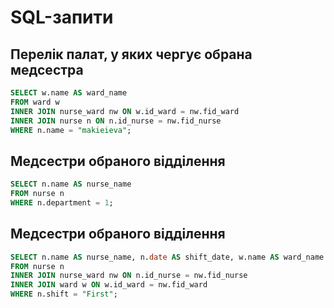 # SQL-запити
## **Перелік палат, у яких чергує обрана медсестра**

```sql
SELECT w.name AS ward_name  
FROM ward w  
INNER JOIN nurse_ward nw ON w.id_ward = nw.fid_ward  
INNER JOIN nurse n ON n.id_nurse = nw.fid_nurse  
WHERE n.name = "makieieva";  
```

## **Медсестри обраного відділення**

```sql
SELECT n.name AS nurse_name  
FROM nurse n  
WHERE n.department = 1;  
```

## **Медсестри обраного відділення**

```sql
SELECT n.name AS nurse_name, n.date AS shift_date, w.name AS ward_name
FROM nurse n
INNER JOIN nurse_ward nw ON n.id_nurse = nw.fid_nurse
INNER JOIN ward w ON w.id_ward = nw.fid_ward
WHERE n.shift = "First";
```